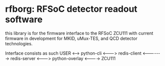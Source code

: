 # rfborg: RFSoC detector readout software 

this library is for the firmware interface to the RFSoC ZCU111 with current firmware in development for MKID, uMux-TES, and QCD detector technologies. 

Interface consists as such 
USER <--> python-cli <---> redis-client <-------> redis-server <---> python-overlay <----> ZCU111
